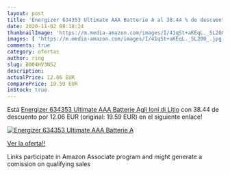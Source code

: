 ```yaml
---
layout: post
title: 'Energizer 634353 Ultimate AAA Batterie A al 38.44 % de descuento'
date: 2020-11-02 08:18:24
thumbnailImage: 'https://m.media-amazon.com/images/I/41qSt+aKEqL._SL200_.jpg'
images: [ 'https://m.media-amazon.com/images/I/41qSt+aKEqL._SL200_.jpg' ]
comments: true
category: ofertas
author: ring
slug: B004HV3N52
description:
actualPrice: 12.06 EUR
comparePrice: 19.59 EUR
inStock: true
---
```


Está [Energizer 634353 Ultimate AAA Batterie Agli Ioni di Litio](https://www.amazon.it/dp/B004HV3N52/?tag=tolees00-21) con 38.44 de descuento por 12.06 EUR (original: 19.59 EUR) en el siguiente enlace!

[![Energizer 634353 Ultimate AAA Batterie A](https://m.media-amazon.com/images/I/41qSt+aKEqL._SL200_.jpg)](https://www.amazon.it/dp/B004HV3N52/?tag=tolees00-21)

[Ver la oferta!!](https://www.amazon.it/dp/B004HV3N52/?tag=tolees00-21)

Links participate in Amazon Associate program and might generate a comission on qualifying sales


